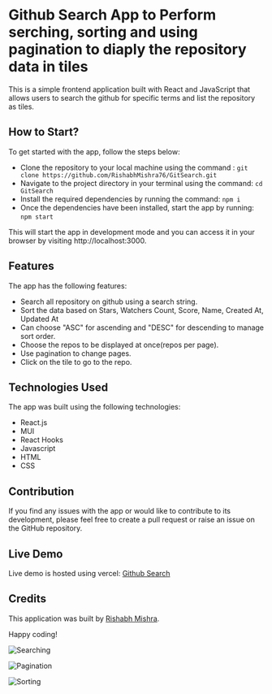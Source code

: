 # Github Search App to Perform serching, sorting and using pagination to diaply the repository data in tiles
This is a simple frontend application built with React and JavaScript that allows users to search the github for specific terms and list the repository as tiles.

## How to Start?
To get started with the app, follow the steps below:

- Clone the repository to your local machine using the command :
```git clone https://github.com/RishabhMishra76/GitSearch.git```
- Navigate to the project directory in your terminal using the command:
```cd GitSearch```
- Install the required dependencies by running the command:
```npm i```
- Once the dependencies have been installed, start the app by running:
```npm start```

This will start the app in development mode and you can access it in your browser by visiting http://localhost:3000.

## Features
The app has the following features:

- Search all repository on github using a search string.
- Sort the data based on Stars, Watchers Count, Score, Name, Created At, Updated At
- Can choose "ASC" for ascending and "DESC" for descending to manage sort order.
- Choose the repos to be displayed at once(repos per page).
- Use pagination to change pages.
- Click on the tile to go to the repo.

## Technologies Used
The app was built using the following technologies:

- React.js
- MUI
- React Hooks
- Javascript
- HTML
- CSS

## Contribution
If you find any issues with the app or would like to contribute to its development, please feel free to create a pull request or raise an issue on the GitHub repository.

## Live Demo
Live demo is hosted using vercel: [Github Search](https://git-search-wheat-psi.vercel.app/)

## Credits
This application was built by [Rishabh Mishra](https://github.com/RishabhMishra76).

Happy coding!

![Searching](https://user-images.githubusercontent.com/32570766/224533957-e242ff24-93b1-425a-b063-8840042fd1ec.png)


![Pagination](https://user-images.githubusercontent.com/32570766/224534020-ecff3c74-c403-43ee-b86a-cfc462d13e59.png)


![Sorting](https://user-images.githubusercontent.com/32570766/224534098-f49bc5b8-ccea-47e1-87d1-6d9d0d7b1248.png)



